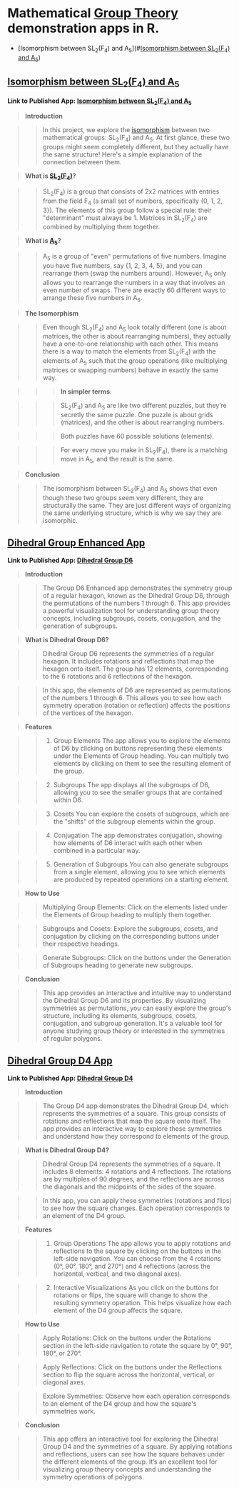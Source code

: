 # Mathematical [Group Theory](https://en.wikipedia.org/wiki/Group_theory#:~:text=In%20mathematics%20and%20abstract%20algebra,with%20additional%20operations%20and%20axioms.) demonstration apps in R.  

* [Isomorphism between SL<sub>2</sub>(F<sub>4</sub>) and A<sub>5</sub>](#<ins>Isomorphism between SL<sub>2</sub>(F<sub>4</sub>) and A<sub>5</sub></ins>)
   
## <ins>Isomorphism between SL<sub>2</sub>(F<sub>4</sub>) and A<sub>5</sub></ins>

**Link to Published App: [Isomorphism between SL<sub>2</sub>(F<sub>4</sub>) and A<sub>5</sub>](https://alipiyarali.shinyapps.io/IsoF4/)**

> **Introduction**

>> In this project, we explore the [isomorphism](https://en.wikipedia.org/wiki/Group_isomorphism) between two mathematical groups: SL<sub>2</sub>(F<sub>4</sub>) and A<sub>5</sub>. At first glance, these two groups might seem completely different, but they actually have the same structure! Here's a simple explanation of the connection between them.

> **What is [SL<sub>2</sub>](https://en.wikipedia.org/wiki/SL2(R))[(F<sub>4</sub>)](https://en.wikipedia.org/wiki/F4_(mathematics))?**

>> SL<sub>2</sub>(F<sub>4</sub>) is a group that consists of 2x2 matrices with entries from the field F<sub>4</sub> (a small set of numbers, specifically {0, 1, 2, 3}). The elements of this group follow a special rule: their "determinant" must always be 1. Matrices in SL<sub>2</sub>(F<sub>4</sub>) are combined by multiplying them together.

> **What is [A<sub>5</sub>](https://groupprops.subwiki.org/wiki/Alternating_group:A5)?**

>> A<sub>5</sub> is a group of "even" permutations of five numbers. Imagine you have five numbers, say {1, 2, 3, 4, 5}, and you can rearrange them (swap the numbers around). However, A<sub>5</sub> only allows you to rearrange the numbers in a way that involves an even number of swaps. There are exactly 60 different ways to arrange these five numbers in A<sub>5</sub>.

> **The Isomorphism**

>> Even though SL<sub>2</sub>(F<sub>4</sub>) and A<sub>5</sub> look totally different (one is about matrices, the other is about rearranging numbers), they actually have a one-to-one relationship with each other. This means there is a way to match the elements from SL<sub>2</sub>(F<sub>4</sub>) with the elements of A<sub>5</sub> such that the group operations (like multiplying matrices or swapping numbers) behave in exactly the same way.

>>> **In simpler terms**:

>>> SL<sub>2</sub>(F<sub>4</sub>) and A<sub>5</sub> are like two different puzzles, but they’re secretly the same puzzle. One puzzle is about grids (matrices), and the other is about rearranging numbers.

>>> Both puzzles have 60 possible solutions (elements).

>>> For every move you make in SL<sub>2</sub>(F<sub>4</sub>), there is a matching move in A<sub>5</sub>, and the result is the same.

> **Conclusion**

>> The isomorphism between SL<sub>2</sub>(F<sub>4</sub>) and A<sub>5</sub> shows that even though these two groups seem very different, they are structurally the same. They are just different ways of organizing the same underlying structure, which is why we say they are isomorphic.

## <ins>[Dihedral Group](https://en.wikipedia.org/wiki/Dihedral_group#Elements) Enhanced App </ins>

**Link to Published App: [Dihedral Group D6](https://alipiyarali.shinyapps.io/GroupD6Enhanced/)**

> **Introduction**

>> The Group D6 Enhanced app demonstrates the symmetry group of a regular hexagon, known as the Dihedral Group D6, through the permutations of the numbers 1 through 6. This app provides a powerful visualization tool for understanding group theory concepts, including subgroups, cosets, conjugation, and the generation of subgroups.

> **What is Dihedral Group D6?**

>> Dihedral Group D6 represents the symmetries of a regular hexagon. It includes rotations and reflections that map the hexagon onto itself. The group has 12 elements, corresponding to the 6 rotations and 6 reflections of the hexagon.

>> In this app, the elements of D6 are represented as permutations of the numbers 1 through 6. This allows you to see how each symmetry operation (rotation or reflection) affects the positions of the vertices of the hexagon.

> **Features**

>> 1. Group Elements
>> The app allows you to explore the elements of D6 by clicking on buttons representing these elements under the Elements of Group heading. You can multiply two elements by clicking on them to see the resulting element of the group.

>> 2. Subgroups
>> The app displays all the subgroups of D6, allowing you to see the smaller groups that are contained within D6.

>> 3. Cosets
>> You can explore the cosets of subgroups, which are the "shifts" of the subgroup elements within the group.

>> 4. Conjugation
>> The app demonstrates conjugation, showing how elements of D6 interact with each other when combined in a particular way.

>> 5. Generation of Subgroups
>> You can also generate subgroups from a single element, allowing you to see which elements are produced by repeated operations on a starting element.

> **How to Use**

>> Multiplying Group Elements: Click on the elements listed under the Elements of Group heading to multiply them together.

>> Subgroups and Cosets: Explore the subgroups, cosets, and conjugation by clicking on the corresponding buttons under their respective headings.

>> Generate Subgroups: Click on the buttons under the Generation of Subgroups heading to generate new subgroups.

> **Conclusion**

>> This app provides an interactive and intuitive way to understand the Dihedral Group D6 and its properties. By visualizing symmetries as permutations, you can easily explore the group's structure, including its elements, subgroups, cosets, conjugation, and subgroup generation. It's a valuable tool for anyone studying group theory or interested in the symmetries of regular polygons.

## <ins>[Dihedral Group](https://en.wikipedia.org/wiki/Dihedral_group) D4 App</ins>

**Link to Published App: [Dihedral Group D4](https://alipiyarali.shinyapps.io/GroupD4/)**

> **Introduction**

>> The Group D4 app demonstrates the Dihedral Group D4, which represents the symmetries of a square. This group consists of rotations and reflections that map the square onto itself. The app provides an interactive way to explore these symmetries and understand how they correspond to elements of the group.

> **What is Dihedral Group D4?**

>> Dihedral Group D4 represents the symmetries of a square. It includes 8 elements: 4 rotations and 4 reflections. The rotations are by multiples of 90 degrees, and the reflections are across the diagonals and the midpoints of the sides of the square.

>> In this app, you can apply these symmetries (rotations and flips) to see how the square changes. Each operation corresponds to an element of the D4 group.

> **Features**

>> 1. Group Operations
>> The app allows you to apply rotations and reflections to the square by clicking on the buttons in the left-side navigation. You can choose from the 4 rotations (0°, 90°, 180°, and 270°) and 4 reflections (across the horizontal, vertical, and two diagonal axes).

>> 2. Interactive Visualizations
>> As you click on the buttons for rotations or flips, the square will change to show the resulting symmetry operation. This helps visualize how each element of the D4 group affects the square.

> **How to Use**

>> Apply Rotations: Click on the buttons under the Rotations section in the left-side navigation to rotate the square by 0°, 90°, 180°, or 270°.

>> Apply Reflections: Click on the buttons under the Reflections section to flip the square across the horizontal, vertical, or diagonal axes.

>> Explore Symmetries: Observe how each operation corresponds to an element of the D4 group and how the square's symmetries work.

> **Conclusion**

>> This app offers an interactive tool for exploring the Dihedral Group D4 and the symmetries of a square. By applying rotations and reflections, users can see how the square behaves under the different elements of the group. It’s an excellent tool for visualizing group theory concepts and understanding the symmetry operations of polygons.
